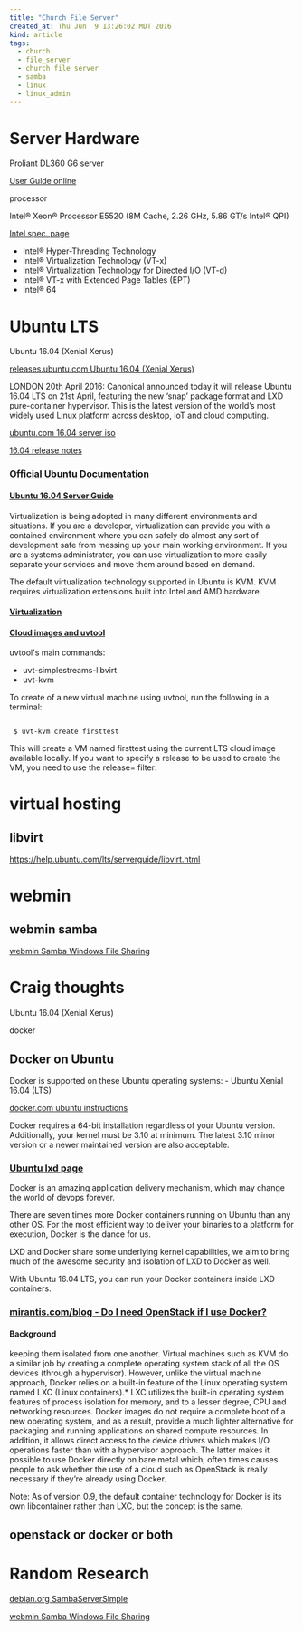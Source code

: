 ```yaml
---
title: "Church File Server"
created_at: Thu Jun  9 13:26:02 MDT 2016
kind: article
tags:
  - church
  - file_server
  - church_file_server
  - samba
  - linux
  - linux_admin
---
```


# Server Hardware

Proliant DL360 G6 server

<a href="http://h20566.www2.hpe.com/hpsc/doc/public/display?docId=emr_na-c01705733&docLocale=en_US" target="_blank">User Guide online</a>

processor

Intel® Xeon® Processor E5520 (8M Cache, 2.26 GHz, 5.86 GT/s Intel® QPI)

<a href="http://ark.intel.com/products/40200/Intel-Xeon-Processor-E5520-8M-Cache-2_26-GHz-5_86-GTs-Intel-QPI" target="_blank">Intel spec. page</a>

<ul>
  <li>Intel® Hyper-Threading Technology</li>
  <li>Intel® Virtualization Technology (VT-x)</li>
  <li>Intel® Virtualization Technology for Directed I/O (VT-d) </li>
  <li>Intel® VT-x with Extended Page Tables (EPT) </li>
  <li>Intel® 64 </li>
</ul>

# Ubuntu LTS

Ubuntu 16.04 (Xenial Xerus)

<a href="http://releases.ubuntu.com/16.04/" target="_blank">releases.ubuntu.com Ubuntu 16.04 (Xenial Xerus)</a>

LONDON 20th April 2016: Canonical announced today it will release Ubuntu
16.04 LTS on 21st April, featuring the new ‘snap’ package format and
LXD pure-container hypervisor. This is the latest version of the world’s
most widely used Linux platform across desktop, IoT and cloud computing.

<a href="http://releases.ubuntu.com/16.04/ubuntu-16.04-server-amd64.iso" target="_blank">ubuntu.com 16.04 server iso</a>

<a href="https://wiki.ubuntu.com/XenialXerus/ReleaseNotes" target="_blank">16.04 release notes</a>


### <a href="https://help.ubuntu.com/" target="_blank">Official Ubuntu Documentation</a>

#### <a href="https://help.ubuntu.com/lts/serverguide/index.html" target="_blank">Ubuntu 16.04 Server Guide</a>

Virtualization is being adopted in many different environments and
situations. If you are a developer, virtualization can provide you
with a contained environment where you can safely do almost any sort of
development safe from messing up your main working environment. If you
are a systems administrator, you can use virtualization to more easily
separate your services and move them around based on demand.

The default virtualization technology supported in Ubuntu is KVM. KVM
requires virtualization extensions built into Intel and AMD hardware.

#### <a href="https://help.ubuntu.com/lts/serverguide/virtualization.html" target="_blank">Virtualization</a>

#### <a href="https://help.ubuntu.com/lts/serverguide/cloud-images-and-uvtool.html" target="_blank">Cloud images and uvtool</a>

uvtool's main commands:

<ul>
  <li>uvt-simplestreams-libvirt</li>
  <li>uvt-kvm</li>
</ul>

To create of a new virtual machine using uvtool, run the following in a terminal:

<pre><code>
 $ uvt-kvm create firsttest
</code></pre>

This will create a VM named firsttest using the current LTS cloud image
available locally. If you want to specify a release to be used to create
the VM, you need to use the release= filter:


# virtual hosting

## libvirt

<a href="" target="_blank"></a>

https://help.ubuntu.com/lts/serverguide/libvirt.html

# webmin

## webmin samba

<a href="http://doxfer.webmin.com/Webmin/Samba_Windows_File_Sharing" target="_blank">webmin Samba Windows File Sharing</a>

# Craig thoughts

Ubuntu 16.04 (Xenial Xerus)

docker

## Docker on Ubuntu

Docker is supported on these Ubuntu operating systems: - Ubuntu Xenial 16.04 (LTS)

<a href="https://docs.docker.com/engine/installation/linux/ubuntulinux/" target="_blank">docker.com ubuntu instructions</a>

Docker requires a 64-bit installation regardless of your Ubuntu
version. Additionally, your kernel must be 3.10 at minimum. The latest
3.10 minor version or a newer maintained version are also acceptable.


### <a href="http://www.ubuntu.com/cloud/lxd" target="_blank">Ubuntu lxd page</a>

Docker is an amazing application delivery mechanism, which may change
the world of devops forever.

There are seven times more Docker containers running on Ubuntu than
any other OS. For the most efficient way to deliver your binaries to a
platform for execution, Docker is the dance for us.

LXD and Docker share some underlying kernel capabilities, we aim to
bring much of the awesome security and isolation of LXD to Docker as well.

With Ubuntu 16.04 LTS, you can run your Docker containers inside LXD
containers.


### <a href="https://www.mirantis.com/blog/need-openstack-use-docker/" target="_blank">mirantis.com/blog - Do I need OpenStack if I use Docker?</a>

#### Background

keeping them isolated from one another. Virtual machines such as KVM do
a similar job by creating a complete operating system stack of all the
OS devices (through a hypervisor). However, unlike the virtual machine
approach, Docker relies on a built-in feature of the Linux operating
system named LXC (Linux containers).* LXC utilizes the built-in operating
system features of process isolation for memory, and to a lesser degree,
CPU and networking resources. Docker images do not require a complete
boot of a new operating system, and as a result, provide a much lighter
alternative for packaging and running applications on shared compute
resources. In addition, it allows direct access to the device drivers
which makes I/O operations faster than with a hypervisor approach. The
latter makes it possible to use Docker directly on bare metal which,
often times causes people to ask whether the use of a cloud such as
OpenStack is really necessary if they’re already using Docker.

Note: As of version 0.9, the default container technology for Docker is
its own libcontainer rather than LXC, but the concept is the same.


## openstack or docker or both

# Random Research

<a href="https://wiki.debian.org/SambaServerSimple" target="_blank">debian.org SambaServerSimple</a>

<a href="http://doxfer.webmin.com/Webmin/Samba_Windows_File_Sharing" target="_blank">webmin Samba Windows File Sharing</a>


<!--
html boilerplate
<a href="" target="_blank"></a>
<img src="" width="400px">
<ul>
  <li></li>
</ul>
<pre>
</pre>
<pre><code>
</code></pre>
-->

